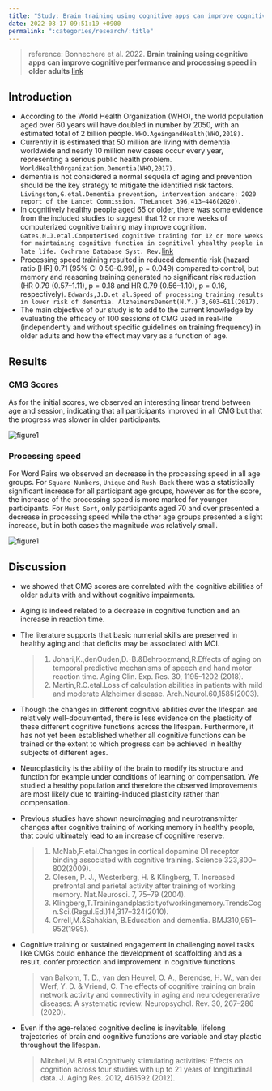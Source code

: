 ```yaml
---
title: "Study: Brain training using cognitive apps can improve cognitive performance and processing speed in older adults"
date: 2022-08-17 09:51:19 +0900
permalink: ":categories/research/:title"
---
```


> reference: Bonnechere et al. 2022. **Brain training using cognitive apps can improve cognitive performance and processing speed in older adults** [link](https://www.ncbi.nlm.nih.gov/pmc/articles/PMC8192763/)

## Introduction

- According to the World Health Organization (WHO), the world population aged over 60 years will have doubled in number by 2050, with an estimated total of 2 billion people. `WHO.AgeingandHealth(WHO,2018).`
- Currently it is estimated that 50 million are living with dementia worldwide and nearly 10 million new cases occur every year, representing a serious public health problem. `WorldHealthOrganization.Dementia(WHO,2017).`
- dementia is not considered a normal sequela of aging and prevention should be the key strategy to mitigate the identified risk factors. `Livingston,G.etal.Dementia prevention, intervention andcare: 2020 report of the Lancet Commission. TheLancet 396,413–446(2020).`
- In cognitively healthy people aged 65 or older, there was some evidence from the included studies to suggest that 12 or more weeks of computerized cognitive training may improve cognition. `Gates,N.J.etal.Computerised cognitive training for 12 or more weeks for maintaining cognitive function in cognitivel yhealthy people in late life. Cochrane Database Syst. Rev.`[link](https://doi.org/10.1002/14651858.CD012277.pub3)
- Processing speed training resulted in reduced dementia risk (hazard ratio [HR] 0.71 (95% CI 0.50–0.99), p = 0.049) compared to control, but memory and reasoning training generated no significant risk reduction (HR 0.79 (0.57–1.11), p = 0.18 and HR 0.79 (0.56–1.10), p = 0.16, respectively). `Edwards,J.D.et al.Speed of processing training results in lower risk of dementia. AlzheimersDement(N.Y.) 3,603–611(2017).`
- The main objective of our study is to add to the current knowledge by evaluating the efficacy of 100 sessions of CMG used in real-life (independently and without specific guidelines on training frequency) in older adults and how the effect may vary as a function of age.

## Results

### CMG Scores

As for the initial scores, we observed an interesting linear trend between age and session, indicating that all participants improved in all CMG but that the progress was slower in older participants.

![figure1](/blog/assets/2022-08-20-cmg-research-paper/figure1.png)

### Processing speed

For Word Pairs we observed an decrease in the processing speed in all age groups. For `Square Numbers`, `Unique` and `Rush Back` there was a statistically significant increase for all participant age groups, however as for the score, the increase of the processing speed is more marked for younger participants. For `Must Sort`, only participants aged 70 and over presented a decrease in processing speed while the other age groups presented a slight increase, but in both cases the magnitude was relatively small.

![figure1](/blog/assets/2022-08-20-cmg-research-paper/figure2.png)

## Discussion

- we showed that CMG scores are correlated with the cognitive abilities of older adults with and without cognitive impairments.
- Aging is indeed related to a decrease in cognitive function and an increase in reaction time.
- The literature supports that basic numerial skills are preserved in healthy aging and that deficits may be associated with MCI.

  > 1. Johari,K.,denOuden,D.-B.&Behroozmand,R.Effects of aging on temporal predictive mechanisms of speech and hand motor reaction time. Aging Clin. Exp. Res. 30, 1195–1202 (2018).
  > 1. Martin,R.C.etal.Loss of calculation abilities in patients with mild and moderate Alzheimer disease. Arch.Neurol.60,1585(2003).

- Though the changes in different cognitive abilities over the lifespan are relatively well-documented, there is less evidence on the plasticity of these different cognitive functions across the lifespan. Furthermore, it has not yet been established whether all cognitive functions can be trained or the extent to which progress can be achieved in healthy subjects of different ages.
- Neuroplasticity is the ability of the brain to modify its structure and function for example under conditions of learning or compensation. We studied a healthy population and therefore the observed improvements are most likely due to training-induced plasticity rather than compensation.
- Previous studies have shown neuroimaging and neurotransmitter changes after cognitive training of working memory in healthy people, that could ultimately lead to an increase of cognitive reserve.

  > 1. McNab,F.etal.Changes in cortical dopamine D1 receptor binding associated with cognitive training. Science 323,800–802(2009).
  > 1. Olesen, P. J., Westerberg, H. & Klingberg, T. Increased prefrontal and parietal activity after training of working memory. Nat.Neurosci. 7, 75–79 (2004).
  > 1. Klingberg,T.Trainingandplasticityofworkingmemory.TrendsCogn.Sci.(Regul.Ed.)14,317–324(2010).
  > 1. Orrell,M.&Sahakian, B.Education and dementia. BMJ310,951–952(1995).

- Cognitive training or sustained engagement in challenging novel tasks like CMGs could enhance the development
  of scaffolding and as a result, confer protection and improvement in cognitive functions.

  > van Balkom, T. D., van den Heuvel, O. A., Berendse, H. W., van der Werf, Y. D. & Vriend, C. The effects of cognitive training on brain network activity and connectivity in aging and neurodegenerative diseases: A systematic review. Neuropsychol. Rev. 30, 267–286 (2020).

- Even if the age-related cognitive decline is inevitable, lifelong trajectories of brain and cognitive functions are variable and stay plastic throughout the lifespan.

  > Mitchell,M.B.etal.Cognitively stimulating activities: Effects on cognition across four studies with up to 21 years of longitudinal data. J. Aging Res. 2012, 461592 (2012).
